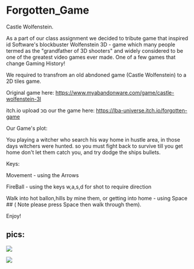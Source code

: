 # Forgotten_Game

Castle Wolfenstein.
 
 As a part of our class assignment we decided to tribute game that inspired id Software's blockbuster Wolfenstein 3D - 
 game which many people termed as the "grandfather of 3D shooters" and widely considered to be one of the greatest video games ever made.
 One of a few games that change Gaming History!
 
 We required to transfrom an old abndoned game (Castle Wolfenstein) to a 2D tiles game.

 Original game here:
 https://www.myabandonware.com/game/castle-wolfenstein-3l
 
 itch.io upload םכ our the game here: https://lba-universe.itch.io/forgotten-game
 
 Our Game's plot:
 
 You playing a witcher who search his way home in hustle area, in those days witchers were hunted.
 so you must fight back to survive till you get home don't let them catch you, and try dodge the ships bullets.

 Keys:

 Movement - using the Arrows

 FireBall  - using the keys w,a,s,d for shot to require direction

 Walk into hot ballon,hills by mine them, or getting into home - using Space ## ( Note please press Space then walk through them).
 
 Enjoy!

 ###
 
 ## pics:
 
 ![](https://github.com/Lba-universe/Forgotten_Game/blob/master/pics/pic2.png)

 ![](https://github.com/Lba-universe/Forgotten_Game/blob/master/pics/game1.png)
 
 

